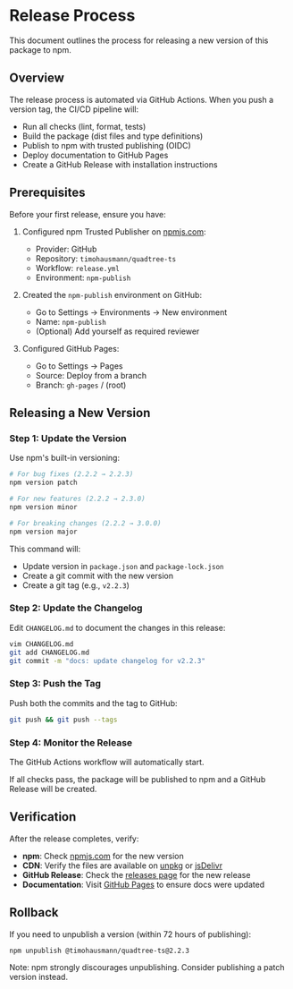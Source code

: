 # Release Process

This document outlines the process for releasing a new version of this package to npm.

## Overview

The release process is automated via GitHub Actions. When you push a version tag, the CI/CD pipeline will:

* Run all checks (lint, format, tests)
* Build the package (dist files and type definitions)
* Publish to npm with trusted publishing (OIDC)
* Deploy documentation to GitHub Pages
* Create a GitHub Release with installation instructions

## Prerequisites

Before your first release, ensure you have:

1. Configured npm Trusted Publisher on [npmjs.com](https://www.npmjs.com/package/@timohausmann/quadtree-ts/access):
   * Provider: GitHub
   * Repository: `timohausmann/quadtree-ts`
   * Workflow: `release.yml`
   * Environment: `npm-publish`

2. Created the `npm-publish` environment on GitHub:
   * Go to Settings → Environments → New environment
   * Name: `npm-publish`
   * (Optional) Add yourself as required reviewer

3. Configured GitHub Pages:
   * Go to Settings → Pages
   * Source: Deploy from a branch
   * Branch: `gh-pages` / (root)

## Releasing a New Version

### Step 1: Update the Version

Use npm's built-in versioning:

```bash
# For bug fixes (2.2.2 → 2.2.3)
npm version patch

# For new features (2.2.2 → 2.3.0)
npm version minor

# For breaking changes (2.2.2 → 3.0.0)
npm version major
```

This command will:
* Update version in `package.json` and `package-lock.json`
* Create a git commit with the new version
* Create a git tag (e.g., `v2.2.3`)

### Step 2: Update the Changelog

Edit `CHANGELOG.md` to document the changes in this release:

```bash
vim CHANGELOG.md
git add CHANGELOG.md
git commit -m "docs: update changelog for v2.2.3"
```

### Step 3: Push the Tag

Push both the commits and the tag to GitHub:

```bash
git push && git push --tags
```

### Step 4: Monitor the Release

The GitHub Actions workflow will automatically start. 

If all checks pass, the package will be published to npm and a GitHub Release will be created.

## Verification

After the release completes, verify:

* **npm**: Check [npmjs.com](https://www.npmjs.com/package/@timohausmann/quadtree-ts) for the new version
* **CDN**: Verify the files are available on [unpkg](https://unpkg.com/@timohausmann/quadtree-ts@latest/) or [jsDelivr](https://www.jsdelivr.com/package/npm/@timohausmann/quadtree-ts)
* **GitHub Release**: Check the [releases page](https://github.com/timohausmann/quadtree-ts/releases) for the new release
* **Documentation**: Visit [GitHub Pages](https://timohausmann.github.io/quadtree-ts/) to ensure docs were updated

## Rollback

If you need to unpublish a version (within 72 hours of publishing):

```bash
npm unpublish @timohausmann/quadtree-ts@2.2.3
```

Note: npm strongly discourages unpublishing. Consider publishing a patch version instead.
